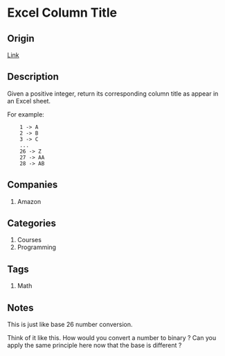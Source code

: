 # Excel Column Title

## Origin

[Link](https://www.interviewbit.com/problems/excel-column-title/)

## Description

Given a positive integer, return its corresponding column title as appear in an Excel sheet.

For example:

```test
    1 -> A
    2 -> B
    3 -> C
    ...
    26 -> Z
    27 -> AA
    28 -> AB
```

## Companies

1. Amazon

## Categories

1. Courses
1. Programming

## Tags

1. Math

## Notes

This is just like base 26 number conversion.

Think of it like this. How would you convert a number to binary ? Can you apply the same principle here now that the base is different ?